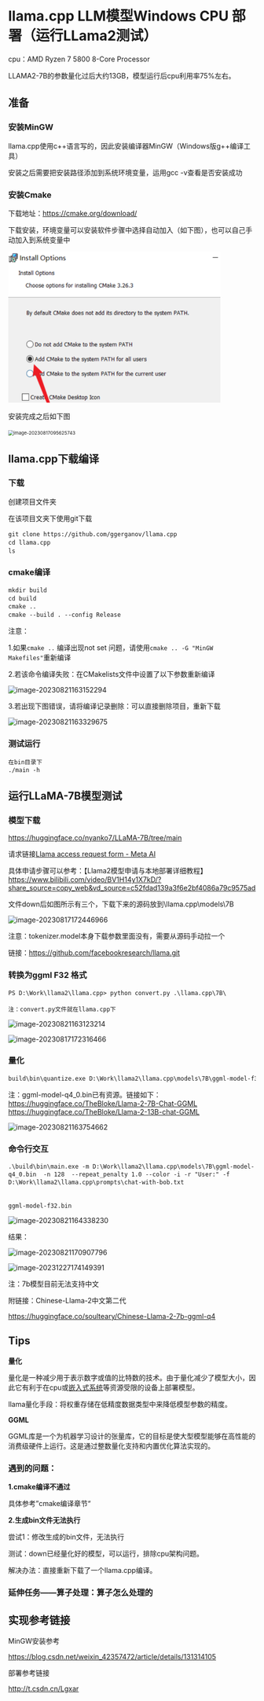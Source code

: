 # llama.cpp LLM模型Windows CPU 部署（运行LLama2测试）

cpu：AMD Ryzen 7 5800 8-Core Processor 

LLAMA2-7B的参数量化过后大约13GB，模型运行后cpu利用率75%左右。

## 准备

### 安装MinGW

llama.cpp使用c++语言写的，因此安装编译器MinGW（Windows版g++编译工具）

安装之后需要把安装路径添加到系统环境变量，运用gcc -v查看是否安装成功

### 安装Cmake

下载地址：https://cmake.org/download/

下载安装，环境变量可以安装软件步骤中选择自动加入（如下图），也可以自己手动加入到系统变量中

<img src="image\image-20230817095555363.png" alt="image-20230817095555363" style="zoom:67%;" />

安装完成之后如下图

<img src="C:\Users\carbi\AppData\Roaming\Typora\typora-user-images\image-20230817095625743.png" alt="image-20230817095625743" style="zoom:67%;" />

## llama.cpp下载编译

### 下载

创建项目文件夹

在该项目文夹下使用git下载

```markdown
git clone https://github.com/ggerganov/llama.cpp
cd llama.cpp
ls
```

### cmake编译

```markdown
mkdir build
cd build
cmake .. 
cmake --build . --config Release
```

注意：

1.如果`cmake ..` 编译出现not set 问题，请使用`cmake .. -G "MinGW Makefiles"`重新编译

2.若该命令编译失败：在CMakelists文件中设置了以下参数重新编译

![image-20230821163152294](C:\Users\carbi\AppData\Roaming\Typora\typora-user-images\image-20230821163152294.png)

3.若出现下图错误，请将编译记录删除：可以直接删除项目，重新下载

![image-20230821163329675](C:\Users\carbi\AppData\Roaming\Typora\typora-user-images\image-20230821163329675.png)

### 测试运行

```
在bin目录下
./main -h
```

## 运行LLaMA-7B模型测试

### 模型下载

https://huggingface.co/nyanko7/LLaMA-7B/tree/main

请求链接[Llama access request form - Meta AI](https://ai.meta.com/resources/models-and-libraries/llama-downloads/)

具体申请步骤可以参考：【Llama2模型申请与本地部署详细教程】 https://www.bilibili.com/video/BV1H14y1X7kD/?share_source=copy_web&vd_source=c52fdad139a3f6e2bf4086a79c9575ad

文件down后如图所示有三个，下载下来的源码放到\llama.cpp\models\7B

![image-20230817172446966](C:\Users\carbi\AppData\Roaming\Typora\typora-user-images\image-20230817172446966.png)

注意：tokenizer.model本身下载参数里面没有，需要从源码手动拉一个

链接：https://github.com/facebookresearch/llama.git

### 转换为ggml  F32 格式

```
PS D:\Work\llama2\llama.cpp> python convert.py .\llama.cpp\7B\

注：convert.py文件就在llama.cpp下
```

![image-20230821163123214](C:\Users\carbi\AppData\Roaming\Typora\typora-user-images\image-20230821163123214.png)

![image-20230817172316466](C:\Users\carbi\AppData\Roaming\Typora\typora-user-images\image-20230817172316466.png)

### 量化

```markdown
build\bin\quantize.exe D:\Work\llama2\llama.cpp\models\7B\ggml-model-f32.bin D:\Work\llama2\llama.cpp\models\7B\ggml-model-q4_0.bin  q4_0
```

注：ggml-model-q4_0.bin已有资源。链接如下：
https://huggingface.co/TheBloke/Llama-2-7B-Chat-GGML
https://huggingface.co/TheBloke/Llama-2-13B-chat-GGML

![image-20230821163754662](C:\Users\carbi\AppData\Roaming\Typora\typora-user-images\image-20230821163754662.png)

### **命令行交互**

```
.\build\bin\main.exe -m D:\Work\llama2\llama.cpp\models\7B\ggml-model-q4_0.bin  -n 128  --repeat_penalty 1.0 --color -i -r "User:" -f D:\Work\llama2\llama.cpp\prompts\chat-with-bob.txt


ggml-model-f32.bin
```

![image-20230821164338230](C:\Users\carbi\AppData\Roaming\Typora\typora-user-images\image-20230821164338230.png)

结果：

![image-20230821170907796](C:\Users\carbi\AppData\Roaming\Typora\typora-user-images\image-20230821170907796.png)

![image-20231227174149391](C:\Users\carbi\AppData\Roaming\Typora\typora-user-images\image-20231227174149391.png)

注：7b模型目前无法支持中文

附链接：Chinese-Llama-2中文第二代

https://huggingface.co/soulteary/Chinese-Llama-2-7b-ggml-q4

## Tips

**量化**

量化是一种减少用于表示数字或值的比特数的技术。由于量化减少了模型大小，因此它有利于在cpu或[嵌入式系统](https://so.csdn.net/so/search?q=嵌入式系统&spm=1001.2101.3001.7020)等资源受限的设备上部署模型。

llama量化手段：将权重存储在低精度数据类型中来降低模型参数的精度。

**GGML**

GGML库是一个为机器学习设计的张量库，它的目标是使大型模型能够在高性能的消费级硬件上运行。这是通过整数量化支持和内置优化算法实现的。

###  遇到的问题：

**1.cmake编译不通过**

具体参考”cmake编译章节“

**2.生成bin文件无法执行**

尝试1：修改生成的bin文件，无法执行

测试：down已经量化好的模型，可以运行，排除cpu架构问题。

解决办法：直接重新下载了一个llama.cpp编译。

### **延伸任务**——算子处理：算子怎么处理的

## 实现参考链接

MinGW安装参考

https://blog.csdn.net/weixin_42357472/article/details/131314105

部署参考链接

http://t.csdn.cn/Lgxar
